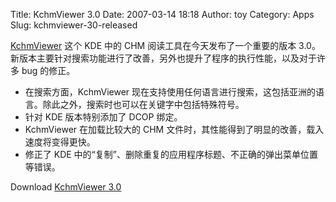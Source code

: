 Title: KchmViewer 3.0
Date: 2007-03-14 18:18
Author: toy
Category: Apps
Slug: kchmviewer-30-released

[KchmViewer](http://www.kchmviewer.net/) 这个 KDE 中的 CHM
阅读工具在今天发布了一个重要的版本
3.0。新版本主要针对搜索功能进行了改善，另外也提升了程序的执行性能，以及对于许多
bug 的修正。

-   在搜索方面，KchmViewer
    现在支持使用任何语言进行搜索，这包括亚洲的语言。除此之外，搜索时也可以在关键字中包括特殊符号。
-   针对 KDE 版本特别添加了 DCOP 绑定。
-   KchmViewer 在加载比较大的 CHM
    文件时，其性能得到了明显的改善，载入速度将变得更快。
-   修正了 KDE
    中的“复制”、删除重复的应用程序标题、不正确的弹出菜单位置等错误。

Download [KchmViewer
3.0](http://sourceforge.net/project/showfiles.php?group_id=135500)
